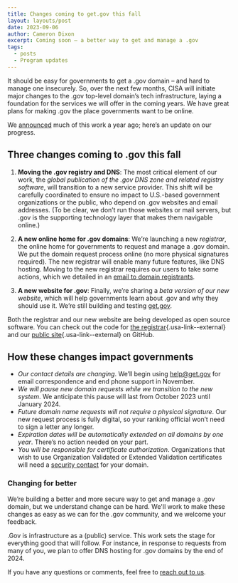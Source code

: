 ```yaml
---
title: Changes coming to get.gov this fall
layout: layouts/post
date: 2023-09-06
author: Cameron Dixon
excerpt: Coming soon – a better way to get and manage a .gov
tags:
  - posts
  - Program updates
---
```


It should be easy for governments to get a .gov domain – and hard to manage one insecurely. So, over the next few months, CISA will initiate major changes to the .gov top-level domain’s tech infrastructure, laying a foundation for the services we will offer in the coming years. We have great plans for making .gov the place governments want to be online. 

We [announced](/posts/2022-09-14-making-infrastructure-less-invisible/) much of this work a year ago; here’s an update on our progress. 

## Three changes coming to .gov this fall 

1. **Moving the .gov registry and DNS**: The most critical element of our work, the *global publication of the .gov DNS zone and related registry software*, will transition to a new service provider. This shift will be carefully coordinated to ensure no impact to U.S.-based government organizations or the public, who depend on .gov websites and email addresses. (To be clear, we don’t run those websites or mail servers, but .gov is the supporting technology layer that makes them navigable online.) 

2. **A new online home for .gov domains**: We’re launching a new *registrar*, the online home for governments to request and manage a .gov domain. We put the domain request process online (no more physical signatures required). The new registrar will enable many future features, like DNS hosting. Moving to the new registrar requires our users to take some actions, which we detailed in an [email to domain registrants](/posts/2023/9/6/transition-email/). 

3. **A new website for .gov**: Finally, we’re sharing a *beta version of our new website*, which will help governments learn about .gov and why they should use it. We’re still building and testing [get.gov](https://get.gov/). 

Both the registrar and our new website are being developed as open source software. You can check out the code for [the registrar](https://github.com/cisagov/getgov){.usa-link--external}  and our [public site](https://github.com/cisagov/get.gov){.usa-link--external} on GitHub.

## How these changes impact governments

- *Our contact details are changing*. We’ll begin using <help@get.gov> for email correspondence and end phone support in November.
- *We will pause new domain requests while we transition to the new system*. We anticipate this pause will last from October 2023 until January 2024.
- *Future domain name requests will not require a physical signature*. Our new request process is fully digital, so your ranking official won’t need to sign a letter any longer.
- *Expiration dates will be automatically extended on all domains by one year*. There’s no action needed on your part.
- *You will be responsible for certificate authorization*. Organizations that wish to use Organization Validated or Extended Validation certificates will need a [security contact](../../help/domain-management/#add-or-update-the-security-email-for-your-.gov-domain) for your domain.

### Changing for better 

We’re building a better and more secure way to get and manage a .gov domain, but we understand change can be hard. We'll work to make these changes as easy as we can for the .gov community, and we welcome your feedback. 

.Gov is infrastructure as a (public) service. This work sets the stage for everything good that will follow. For instance, in response to requests from many of you, we plan to offer DNS hosting for .gov domains by the end of 2024. 

If you have any questions or comments, feel free to [reach out to us](../../contact). 
